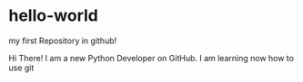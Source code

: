 # hello-world
my first Repository in github!

Hi There!
I am a new Python Developer on GitHub.
I am learning now how to use git

